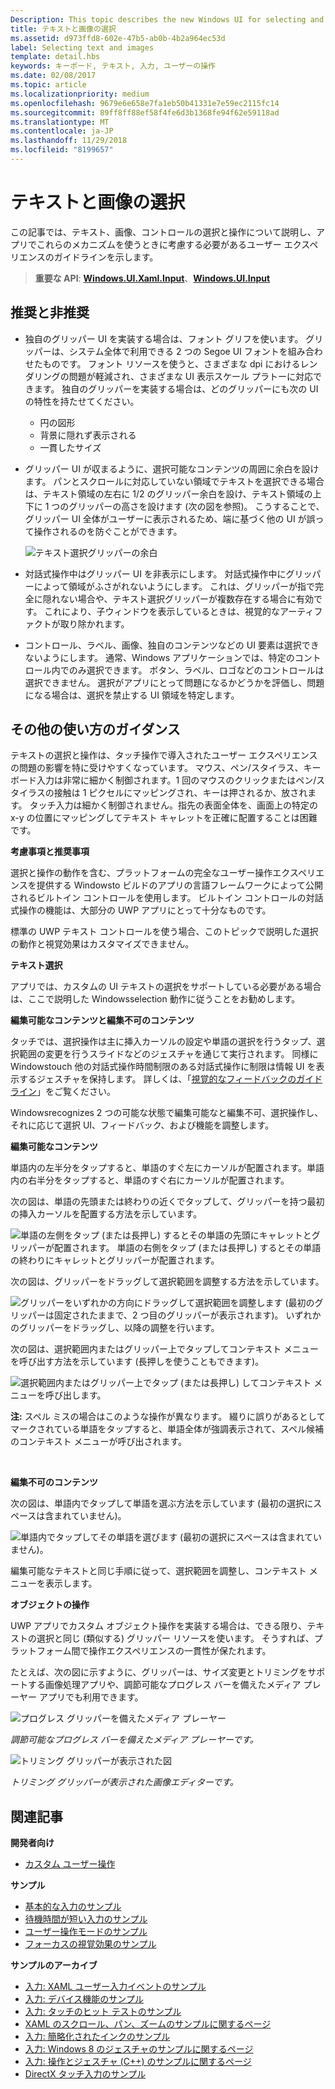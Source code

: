 ```yaml
---
Description: This topic describes the new Windows UI for selecting and manipulating text, images, and controls and provides user experience guidelines that should be considered when using these new selection and manipulation mechanisms in your UWP app.
title: テキストと画像の選択
ms.assetid: d973ffd8-602e-47b5-ab0b-4b2a964ec53d
label: Selecting text and images
template: detail.hbs
keywords: キーボード, テキスト, 入力, ユーザーの操作
ms.date: 02/08/2017
ms.topic: article
ms.localizationpriority: medium
ms.openlocfilehash: 9679e6e658e7fa1eb50b41331e7e59ec2115fc14
ms.sourcegitcommit: 89ff8ff88ef58f4fe6d3b1368fe94f62e59118ad
ms.translationtype: MT
ms.contentlocale: ja-JP
ms.lasthandoff: 11/29/2018
ms.locfileid: "8199657"
---
```

# <a name="selecting-text-and-images"></a>テキストと画像の選択


この記事では、テキスト、画像、コントロールの選択と操作について説明し、アプリでこれらのメカニズムを使うときに考慮する必要があるユーザー エクスペリエンスのガイドラインを示します。

> **重要な API**: [**Windows.UI.Xaml.Input**](https://msdn.microsoft.com/library/windows/apps/br227994)、[**Windows.UI.Input**](https://msdn.microsoft.com/library/windows/apps/br242084)
 


## <a name="dos-and-donts"></a>推奨と非推奨


-   独自のグリッパー UI を実装する場合は、フォント グリフを使います。 グリッパーは、システム全体で利用できる 2 つの Segoe UI フォントを組み合わせたものです。 フォント リソースを使うと、さまざまな dpi におけるレンダリングの問題が軽減され、さまざまな UI 表示スケール プラトーに対応できます。 独自のグリッパーを実装する場合は、どのグリッパーにも次の UI の特性を持たせてください。

    -   円の図形
    -   背景に隠れず表示される
    -   一貫したサイズ
-   グリッパー UI が収まるように、選択可能なコンテンツの周囲に余白を設けます。 パンとスクロールに対応していない領域でテキストを選択できる場合は、テキスト領域の左右に 1/2 のグリッパー余白を設け、テキスト領域の上下に 1 つのグリッパーの高さを設けます (次の図を参照)。 こうすることで、グリッパー UI 全体がユーザーに表示されるため、端に基づく他の UI が誤って操作されるのを防ぐことができます。

    ![テキスト選択グリッパーの余白](images/textselection-gripper-margins.png)

-   対話式操作中はグリッパー UI を非表示にします。 対話式操作中にグリッパーによって領域がふさがれないようにします。 これは、グリッパーが指で完全に隠れない場合や、テキスト選択グリッパーが複数存在する場合に有効です。 これにより、子ウィンドウを表示しているときは、視覚的なアーティファクトが取り除かれます。

-   コントロール、ラベル、画像、独自のコンテンツなどの UI 要素は選択できないようにします。 通常、Windows アプリケーションでは、特定のコントロール内でのみ選択できます。 ボタン、ラベル、ロゴなどのコントロールは選択できません。 選択がアプリにとって問題になるかどうかを評価し、問題になる場合は、選択を禁止する UI 領域を特定します。 

## <a name="additional-usage-guidance"></a>その他の使い方のガイダンス


テキストの選択と操作は、タッチ操作で導入されたユーザー エクスペリエンスの問題の影響を特に受けやすくなっています。 マウス、ペン/スタイラス、キーボード入力は非常に細かく制御されます。1 回のマウスのクリックまたはペン/スタイラスの接触は 1 ピクセルにマッピングされ、キーは押されるか、放されます。 タッチ入力は細かく制御されません。指先の表面全体を、画面上の特定の x-y の位置にマッピングしてテキスト キャレットを正確に配置することは困難です。

**考慮事項と推奨事項**

選択と操作の動作を含む、プラットフォームの完全なユーザー操作エクスペリエンスを提供する Windowsto ビルドのアプリの言語フレームワークによって公開されるビルトイン コントロールを使用します。 ビルトイン コントロールの対話式操作の機能は、大部分の UWP アプリにとって十分なものです。

標準の UWP テキスト コントロールを使う場合、このトピックで説明した選択の動作と視覚効果はカスタマイズできません。

**テキスト選択**

アプリでは、カスタムの UI テキストの選択をサポートしている必要がある場合は、ここで説明した Windowsselection 動作に従うことをお勧めします。

**編集可能なコンテンツと編集不可のコンテンツ**


タッチでは、選択操作は主に挿入カーソルの設定や単語の選択を行うタップ、選択範囲の変更を行うスライドなどのジェスチャを通じて実行されます。 同様に Windowstouch 他の対話式操作時間制限のある対話式操作に制限は情報 UI を表示するジェスチャを保持します。 詳しくは、「[視覚的なフィードバックのガイドライン](guidelines-for-visualfeedback.md)」をご覧ください。

Windowsrecognizes 2 つの可能な状態で編集可能なと編集不可、選択操作し、それに応じて選択 UI、フィードバック、および機能を調整します。

**編集可能なコンテンツ**

単語内の左半分をタップすると、単語のすぐ左にカーソルが配置されます。単語内の右半分をタップすると、単語のすぐ右にカーソルが配置されます。

次の図は、単語の先頭または終わりの近くでタップして、グリッパーを持つ最初の挿入カーソルを配置する方法を示しています。

![単語の左側をタップ (または長押し) するとその単語の先頭にキャレットとグリッパーが配置されます。 単語の右側をタップ (または長押し) するとその単語の終わりにキャレットとグリッパーが配置されます。](images/textselection-place-caret.png)

次の図は、グリッパーをドラッグして選択範囲を調整する方法を示しています。

![グリッパーをいずれかの方向にドラッグして選択範囲を調整します (最初のグリッパーは固定されたままで、2 つ目のグリッパーが表示されます)。 いずれかのグリッパーをドラッグし、以降の調整を行います。](images/adjust-selection.png)

次の図は、選択範囲内またはグリッパー上でタップしてコンテキスト メニューを呼び出す方法を示しています (長押しを使うこともできます)。

![選択範囲内またはグリッパー上でタップ (または長押し) してコンテキスト メニューを呼び出します。](images/textselection-show-context.png)

**注:** スペル ミスの場合はこのような操作が異なります。 綴りに誤りがあるとしてマークされている単語をタップすると、単語全体が強調表示されて、スペル候補のコンテキスト メニューが呼び出されます。

 

**編集不可のコンテンツ**

次の図は、単語内でタップして単語を選ぶ方法を示しています (最初の選択にスペースは含まれていません)。

![単語内でタップしてその単語を選びます (最初の選択にスペースは含まれていません)。](images/select-word.png)

編集可能なテキストと同じ手順に従って、選択範囲を調整し、コンテキスト メニューを表示します。

**オブジェクトの操作**

UWP アプリでカスタム オブジェクト操作を実装する場合は、できる限り、テキストの選択と同じ (類似する) グリッパー リソースを使います。 そうすれば、プラットフォーム間で操作エクスペリエンスの一貫性が保たれます。

たとえば、次の図に示すように、グリッパーは、サイズ変更とトリミングをサポートする画像処理アプリや、調節可能なプログレス バーを備えたメディア プレーヤー アプリでも利用できます。

![プログレス グリッパーを備えたメディア プレーヤー](images/gripper-mediaplayer.png)

*調節可能なプログレス バーを備えたメディア プレーヤーです。*

![トリミング グリッパーが表示された図](images/gripper-imagemanip.png)

*トリミング グリッパーが表示された画像エディターです。*

## <a name="related-articles"></a>関連記事



**開発者向け**
* [カスタム ユーザー操作](https://msdn.microsoft.com/library/windows/apps/mt185599)

**サンプル**
* [基本的な入力のサンプル](https://go.microsoft.com/fwlink/p/?LinkID=620302)
* [待機時間が短い入力のサンプル](https://go.microsoft.com/fwlink/p/?LinkID=620304)
* [ユーザー操作モードのサンプル](https://go.microsoft.com/fwlink/p/?LinkID=619894)
* [フォーカスの視覚効果のサンプル](https://go.microsoft.com/fwlink/p/?LinkID=619895)

**サンプルのアーカイブ**
* [入力: XAML ユーザー入力イベントのサンプル](https://go.microsoft.com/fwlink/p/?linkid=226855)
* [入力: デバイス機能のサンプル](https://go.microsoft.com/fwlink/p/?linkid=231530)
* [入力: タッチのヒット テストのサンプル](https://go.microsoft.com/fwlink/p/?linkid=231590)
* [XAML のスクロール、パン、ズームのサンプルに関するページ](https://go.microsoft.com/fwlink/p/?linkid=251717)
* [入力: 簡略化されたインクのサンプル](https://go.microsoft.com/fwlink/p/?linkid=246570)
* [入力: Windows 8 のジェスチャのサンプルに関するページ](https://go.microsoft.com/fwlink/p/?LinkId=264995)
* [入力: 操作とジェスチャ (C++) のサンプルに関するページ](https://go.microsoft.com/fwlink/p/?linkid=231605)
* [DirectX タッチ入力のサンプル](https://go.microsoft.com/fwlink/p/?LinkID=231627)
 

 




